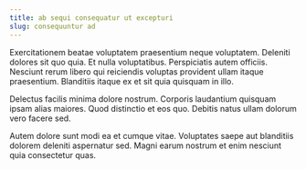 ```yaml
---
title: ab sequi consequatur ut excepturi
slug: consequuntur ad
---
```


Exercitationem beatae voluptatem praesentium neque voluptatem. Deleniti dolores sit quo quia. Et nulla voluptatibus. Perspiciatis autem officiis. Nesciunt rerum libero qui reiciendis voluptas provident ullam itaque praesentium. Blanditiis itaque ex et sit quia quisquam in illo.

Delectus facilis minima dolore nostrum. Corporis laudantium quisquam ipsam alias maiores. Quod distinctio et eos quo. Debitis natus ullam dolorum vero facere sed.

Autem dolore sunt modi ea et cumque vitae. Voluptates saepe aut blanditiis dolorem deleniti aspernatur sed. Magni earum nostrum et enim nesciunt quia consectetur quas.
